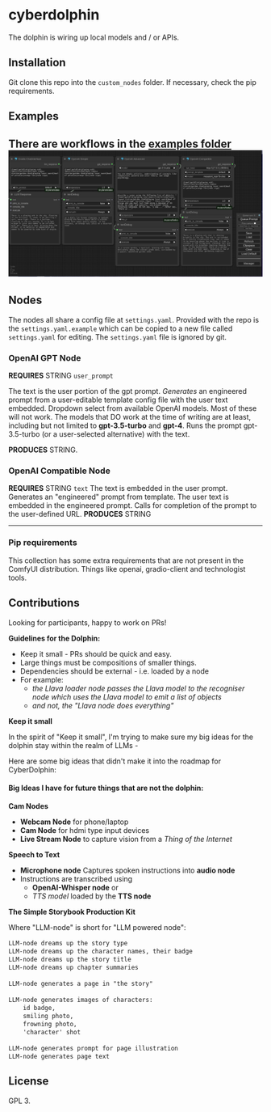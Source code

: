 # cyberdolphin
The dolphin is wiring up local models and / or APIs.

## Installation
Git clone this repo into the `custom_nodes` folder. If necessary, check the pip requirements.

## Examples
There are workflows in the [examples folder](./examples)
![img.png](examples/img.png)
---
## Nodes

The nodes all share a config file at `settings.yaml`. Provided with the repo is the
`settings.yaml.example` which can be copied to a new file called `settings.yaml`
for editing. The `settings.yaml` file is ignored by git.

### OpenAI GPT Node
**REQUIRES** STRING  `user_prompt`

The text is the user portion of the gpt prompt.
_Generates_ an engineered prompt
from a user-editable template config file with the user text embedded.
Dropdown select from available OpenAI models. Most of these will not work.
The models that DO work at the time of writing are at least, including but not limited to
**gpt-3.5-turbo** and **gpt-4**.
Runs the prompt gpt-3.5-turbo (or a user-selected alternative) with the text.

**PRODUCES** STRING.

### OpenAI Compatible Node
**REQUIRES** STRING `text`
The text is embedded in the user prompt.
Generates an "engineered" prompt from template.
The user text is embedded in the engineered prompt.
Calls for completion of the prompt to the user-defined URL.
**PRODUCES** STRING

---

### Pip requirements
This collection has some extra requirements that are not present in the ComfyUI distribution.
Things like openai, gradio-client and technologist tools.


## Contributions

Looking for participants, happy to work on PRs!

**Guidelines for the Dolphin:** 
* Keep it small - PRs should be quick and easy.
* Large things must be compositions of smaller things.
* Dependencies should be external - i.e. loaded by a node
* For example:
  * _the Llava loader node passes the Llava model to the recogniser node which uses the Llava model to emit a list of objects_
  * _and not, the "Llava node does everything"_

**Keep it small**

In the spirit of "Keep it small", I'm trying to make sure my big ideas for the dolphin 
stay within the realm of LLMs - 

Here are some big ideas that didn't make it into the roadmap for CyberDolphin:

#### Big Ideas I have for future things that are not the dolphin:

**Cam Nodes**
*    **Webcam Node** for phone/laptop
*    **Cam Node** for hdmi type input devices
*    **Live Stream Node** to capture vision from a _Thing of the Internet_

**Speech to Text**

* **Microphone node** Captures spoken instructions into **audio node**
* Instructions are transcribed using
  * **OpenAI-Whisper node** or
  * _TTS model_ loaded by the **TTS node**


**The Simple Storybook Production Kit**

Where "LLM-node" is short for "LLM powered node":
```text
LLM-node dreams up the story type
LLM-node dreams up the character names, their badge
LLM-node dreams up the story title
LLM-node dreams up chapter summaries

LLM-node generates a page in "the story"

LLM-node generates images of characters:
    id badge,
    smiling photo,
    frowning photo,
    'character' shot

LLM-node generates prompt for page illustration
LLM-node generates page text
```


## License

GPL 3.